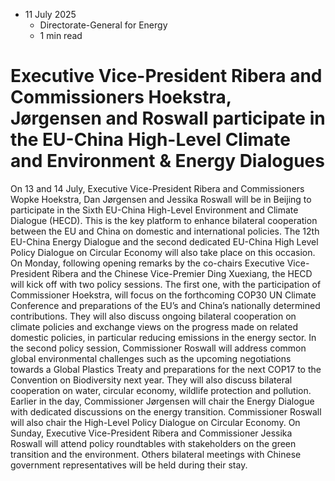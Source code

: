 * 11 July 2025
  * Directorate-General for Energy
  * 1 min read


# Executive Vice-President Ribera and Commissioners Hoekstra, Jørgensen and Roswall participate in the EU-China High-Level Climate and Environment & Energy Dialogues 
On 13 and 14 July, Executive Vice-President Ribera and Commissioners Wopke Hoekstra, Dan Jørgensen and Jessika Roswall will be in Beijing to participate in the Sixth EU-China High-Level Environment and Climate Dialogue (HECD). This is the key platform to enhance bilateral cooperation between the EU and China on domestic and international policies. The 12th EU-China Energy Dialogue and the second dedicated EU-China High Level Policy Dialogue on Circular Economy will also take place on this occasion.
On Monday, following opening remarks by the co-chairs Executive Vice-President Ribera and the Chinese Vice-Premier Ding Xuexiang, the HECD will kick off with two policy sessions. The first one, with the participation of Commissioner Hoekstra, will focus on the forthcoming COP30 UN Climate Conference and preparations of the EU’s and China’s nationally determined contributions. They will also discuss ongoing bilateral cooperation on climate policies and exchange views on the progress made on related domestic policies, in particular reducing emissions in the energy sector. In the second policy session, Commissioner Roswall will address common global environmental challenges such as the upcoming negotiations towards a Global Plastics Treaty and preparations for the next COP17 to the Convention on Biodiversity next year. They will also discuss bilateral cooperation on water, circular economy, wildlife protection and pollution. 
Earlier in the day, Commissioner Jørgensen will chair the Energy Dialogue with dedicated discussions on the energy transition. Commissioner Roswall will also chair the High-Level Policy Dialogue on Circular Economy. 
On Sunday, Executive Vice-President Ribera and Commissioner Jessika Roswall will attend policy roundtables with stakeholders on the green transition and the environment. Others bilateral meetings with Chinese government representatives will be held during their stay.